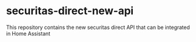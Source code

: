 # securitas-direct-new-api
This repository contains the new securitas direct API that can be integrated in Home Assistant
